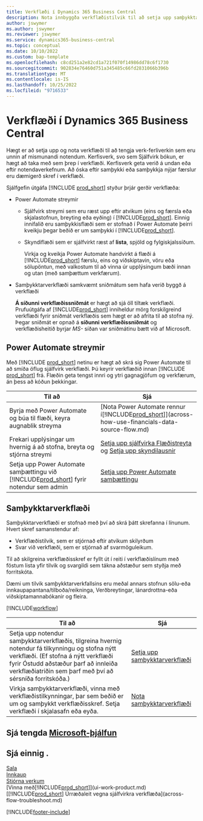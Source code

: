 ```yaml
---
title: Verkflæði í Dynamics 365 Business Central
description: Nota innbyggða verkflæðistilvik til að setja upp samþykktarverkflæði fyrir viðbót við sjálfvirk verkflæði Byggt á Power Automate. Hægt er að setja upp skref til að úthluta verkum á ólíka einstaklinga sem hluta af mismunandi verkum í viðskiptaferli.
author: jswymer
ms.author: jswymer
ms.reviewer: jswymer
ms.service: dynamics365-business-central
ms.topic: conceptual
ms.date: 10/10/2022
ms.custom: bap-template
ms.openlocfilehash: c8cd251a2e82cd1a721f070f14986dd78c6f1730
ms.sourcegitcommit: 902834e76460d751a345485c66fd2831066b396b
ms.translationtype: MT
ms.contentlocale: is-IS
ms.lasthandoff: 10/25/2022
ms.locfileid: "9716533"
---
```

# <a name="workflows-in-dynamics-365-business-central"></a>Verkflæði í Dynamics 365 Business Central

Hægt er að setja upp og nota verkflæði til að tengja verk-ferliverkin sem eru unnin af mismunandi notendum. Kerfisverk, svo sem Sjálfvirk bókun, er hægt að taka með sem þrep í verkflæði. Kerfisverk geta verið á undan eða eftir notendaverkefnum. Að óska eftir samþykki eða samþykkja nýjar færslur eru dæmigerð skref í verkflæði.

Sjálfgefin útgáfa [!INCLUDE [prod_short](includes/prod_short.md)] styður þrjár gerðir verkflæða:
  
* Power Automate streymir

  * Sjálfvirk streymi sem eru ræst upp eftir atvikum (eins og færsla eða skjalastofnun, breyting eða eyðing) í [!INCLUDE[prod_short](includes/prod_short.md)]. Einnig innifalið eru samþykkisflæði sem er stofnað í Power Automate þeirri kveikju þegar beðið er um samþykki í [!INCLUDE[prod_short](includes/prod_short.md)].
  * Skyndiflæði sem er sjálfvirkt ræst af **lista**, spjöld og fylgiskjalssíðum. 

    Virkja og kveikja Power Automate handvirkt á flæði á [!INCLUDE[prod_short](includes/prod_short.md)] færslu, eins og viðskiptavin, vöru eða sölupöntun, með valkostum til að vinna úr upplýsingum bæði innan og utan (með samþættum verkfærum).

* Samþykktarverkflæði samkvæmt sniðmátum sem hafa verið byggð á verkflæði

  **Á síðunni verkflæðissniðmát** er hægt að sjá öll tiltæk verkflæði. Prufuútgáfa af [!INCLUDE[prod_short](includes/prod_short.md)] inniheldur mörg forskilgreind verkflæði fyrir sniðmát verkflæðis sem hægt er að afrita til að stofna ný. Þegar sniðmát er opnað á **síðunni verkflæðissniðmát** og verkflæðisheitið byrjar *MS-* síðan var sniðmátinu bætt við af Microsoft.

## <a name="power-automate-flows"></a>Power Automate streymir

Með [!INCLUDE [prod_short](includes/prod_short.md)] netinu er hægt að skrá sig Power Automate til að smíða öflug sjálfvirk verkflæði. Þú keyrir verkflæðið innan [!INCLUDE [prod_short](includes/prod_short.md)] frá. Flæðin geta tengst innri og ytri gagnagjöfum og verkfærum, án þess að kóðun þekkingar.

|**Til að** |**Sjá**|
|-------|-------|
|Byrja með Power Automate og búa til flæði, keyra augnablik streyma|[Nota Power Automate rennur í[!INCLUDE[prod_short](includes/prod_short.md)]](across-how-use-financials-data-source-flow.md)|
|Frekari upplýsingar um hvernig á að stofna, breyta og stjórna streymi|[Setja upp sjálfvirka Flæðistreyta](/dynamics365/business-central/dev-itpro/powerplatform/automate-workflows) og [Setja upp skyndilausnir](/dynamics365/business-central/dev-itpro/powerplatform/instant-flows)|
|Setja upp Power Automate samþættingu við [!INCLUDE[prod_short](includes/prod_short.md)] fyrir notendur sem admin|[Setja upp Power Automate samþættingu](/dynamics365/business-central/dev-itpro/powerplatform/power-automate-setup)|

## <a name="approval-workflows"></a>Samþykktarverkflæði

Samþykktarverkflæði er stofnað með því að skrá þátt skrefanna í línunum. Hvert skref samanstendur af:
- Verkflæðistilvik, sem er stjórnað eftir atvikum skilyrðum
- Svar við verkflæði, sem er stjórnað af svarmöguleikum.

Til að skilgreina verkflæðisskref er fyllt út í reiti í verkflæðislínum með föstum lista yfir tilvik og svargildi sem tákna aðstæður sem styðja með forritskóta.<!--What are the "values"? Can we give an example?-->

Dæmi um tilvik samþykktarverkfallsins eru meðal annars stofnun sölu-eða innkaupapantana/tilboða/reikninga, Verðbreytingar, lánardrottna-eða viðskiptamannabókanir og fleira.

[!INCLUDE[workflow](includes/workflow.md)]

| **Til að** | **Sjá** |
|--|--|
| Setja upp notendur samþykktarverkflæðis, tilgreina hvernig notendur fá tilkynningu og stofna nýtt verkflæði. (Ef stofna á nýtt verkflæði fyrir Óstudd aðstæður þarf að innleiða verkflæðiatriðin sem þarf með því að sérsníða forritskóða.) | [Setja upp samþykktarverkflæði](across-set-up-workflows.md) |
| Virkja samþykktarverkflæði, vinna með verkflæðistilkynningar, þar sem beðið er um og samþykkt verkflæðisskref. Setja verkflæði í skjalasafn eða eyða. | [Nota samþykktarverkflæði](across-use-workflows.md) |

<!--
| Integrate company data with Power Automate workflows, using both internal and external sources and events to create and automate tasks or workflows. | [Use Power Automate Flows in [!INCLUDE[prod_short](includes/prod_short.md)]](across-how-use-financials-data-source-flow.md) |-->

## <a name="see-related-microsoft-training"></a>Sjá tengda [Microsoft-þjálfun](/training/modules/create-workflows/)

## <a name="see-also"></a>Sjá einnig .

[Sala](sales-manage-sales.md)  
[Innkaup](purchasing-manage-purchasing.md)  
[Stjórna verkum](projects-manage-projects.md)  
[Vinna með[!INCLUDE[prod_short](includes/prod_short.md)]](ui-work-product.md)  
[[!INCLUDE[prod_short](includes/prod_short.md)] Úrræðaleit vegna sjálfvirkra verkflæða](across-flow-troubleshoot.md)  


[!INCLUDE[footer-include](includes/footer-banner.md)]
